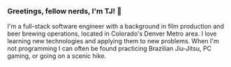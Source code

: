 ### Greetings, fellow nerds, I'm TJ! 👋

I'm a full-stack software engineer with a background in film production and beer brewing operations, located in Colorado's Denver Metro area.  I love learning new technologies and applying them to new problems.  When I'm not programming I can often be found practicing Brazilian Jiu-Jitsu, PC gaming, or going on a scenic hike.

<!--
**TJBachorz/TJBachorz** is a ✨ _special_ ✨ repository because its `README.md` (this file) appears on your GitHub profile.

Here are some ideas to get you started:

- 🔭 I’m currently working on ...
- 🌱 I’m currently learning ...
- 👯 I’m looking to collaborate on ...
- 🤔 I’m looking for help with ...
- 💬 Ask me about ...
- 📫 How to reach me: ...
- 😄 Pronouns: ...
- ⚡ Fun fact: ...
-->
